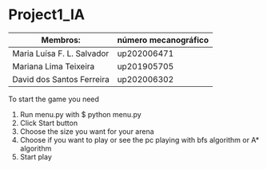 # Project1_IA

|           Membros:         | número mecanográfico |
| -------------------------- | -------------------- |
| Maria Luísa F. L. Salvador | up202006471          |
| Mariana Lima Teixeira      | up201905705          |
| David dos Santos Ferreira  | up202006302          |


To start the game you need 
 1. Run menu.py with $ python menu.py
 2. Click Start button
 3. Choose the size you want for your arena 
 4. Choose if you want to play or see the pc playing with bfs algorithm or A* algorithm 
 5.  Start play 
